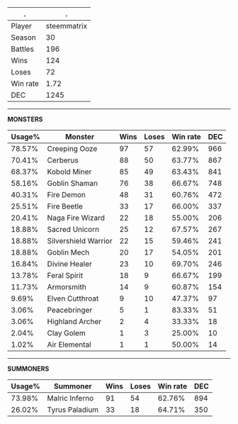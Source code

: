 .|.
|-|-
Player|steemmatrix
Season|30
Battles|196
Wins|124
Loses|72
Win rate|1.72
DEC|1245

---
**MONSTERS**

Usage%|Monster|Wins|Loses|Win rate|DEC|
-|-|-|-|-|-|
78.57%|Creeping Ooze|97|57|62.99%|966|
70.41%|Cerberus|88|50|63.77%|867|
68.37%|Kobold Miner|85|49|63.43%|841|
58.16%|Goblin Shaman|76|38|66.67%|748|
40.31%|Fire Demon|48|31|60.76%|472|
25.51%|Fire Beetle|33|17|66.00%|337|
20.41%|Naga Fire Wizard|22|18|55.00%|206|
18.88%|Sacred Unicorn|25|12|67.57%|267|
18.88%|Silvershield Warrior|22|15|59.46%|241|
18.88%|Goblin Mech|20|17|54.05%|201|
16.84%|Divine Healer|23|10|69.70%|246|
13.78%|Feral Spirit|18|9|66.67%|199|
11.73%|Armorsmith|14|9|60.87%|154|
9.69%|Elven Cutthroat|9|10|47.37%|97|
3.06%|Peacebringer|5|1|83.33%|51|
3.06%|Highland Archer|2|4|33.33%|18|
2.04%|Clay Golem|1|3|25.00%|10|
1.02%|Air Elemental|1|1|50.00%|14|

---
**SUMMONERS**

Usage%|Summoner|Wins|Loses|Win rate|DEC|
-|-|-|-|-|-|
73.98%|Malric Inferno|91|54|62.76%|894|
26.02%|Tyrus Paladium|33|18|64.71%|350|
